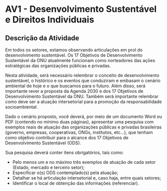 # AV1 - Desenvolvimento Sustentável e Direitos Individuais



## Descrição da Atividade

Em todos os setores, estamos observando articulações em prol do desenvolvimento sustentável. Os 17 Objetivos de Desenvolvimento Sustentável da ONU atualmente funcionam como norteadores das ações estratégicas das organizações públicas e privadas.

Nesta atividade, será necessário relembrar o conceito de desenvolvimento sustentável, o histórico e os eventos que conduziram e embasam o cenário ambiental de hoje e o que buscamos para o futuro. Além disso, será importante rever a proposta da Agenda 2030 e dos 17 Objetivos de Desenvolvimento Sustentável da ONU. Também será importante relembrar como deve ser a atuação intersetorial para a promoção da responsabilidade socioambiental.

Dado o cenário proposto, você deverá, por meio de um documento Word ou PDF (contendo no mínimo duas páginas), apresentar uma pesquisa com exemplos reais de atuação das organizações públicas e privadas brasileiras (governo, empresas, cooperativas, ONGs, institutos, etc...), que tenham como objetivo contribuir para o alcance dos 17 Objetivos de Desenvolvimento Sustentável (ODS).

Sua pesquisa deverá conter itens obrigatórios, tais como:

- Pelo menos um e no máximo três exemplos de atuação de cada setor (Estado, mercado e terceiro setor);
- Especificar o(s) ODS contemplado(s) pela atuação;
- Detalhar se há articulação intersetorial e, caso haja, entre quais setores;
- Identificar o local de obtenção das informações (referenciar).